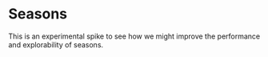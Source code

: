 # Seasons

This is an experimental spike to see how we might improve the performance
and explorability of seasons.